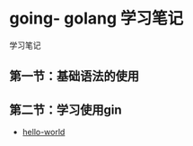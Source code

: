 # going- golang 学习笔记

 学习笔记

## 第一节：基础语法的使用



## 第二节：学习使用gin

- [hello-world](https://github.com/ShaoZeMing/going/blob/master/learn-gin/doc/start-hello-world.mdhttps://)
